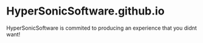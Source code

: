 # HyperSonicSoftware.github.io
HyperSonicSoftware is commited to producing an experience that you didnt want!
